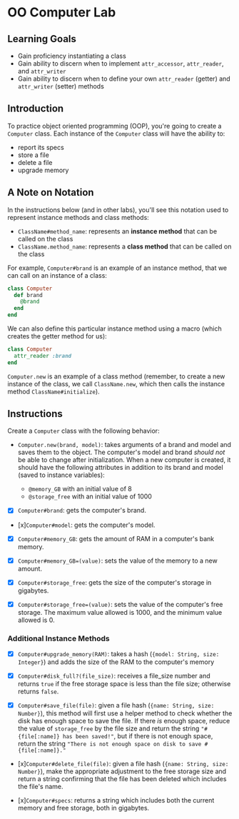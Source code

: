 # OO Computer Lab

## Learning Goals

- Gain proficiency instantiating a class
- Gain ability to discern when to implement `attr_accessor`, `attr_reader`, and
  `attr_writer`
- Gain ability to discern when to define your own `attr_reader` (getter) and
  `attr_writer` (setter) methods

## Introduction

To practice object oriented programming (OOP), you're going to create a `Computer`
class. Each instance of the `Computer` class will have the ability to:

- report its specs
- store a file
- delete a file
- upgrade memory

## A Note on Notation

In the instructions below (and in other labs), you'll see this notation used to
represent instance methods and class methods:

- `ClassName#method_name`: represents an **instance method** that can be called
  on the class
- `ClassName.method_name`: represents a **class method** that can be called on
  the class

For example, `Computer#brand` is an example of an instance method, that we can call
on an instance of a class:

```rb
class Computer
  def brand
    @brand
  end
end
```

We can also define this particular instance method using a macro (which creates
the getter method for us):

```rb
class Computer
  attr_reader :brand
end
```

`Computer.new` is an example of a class method (remember, to create a new instance
of the class, we call `ClassName.new`, which then calls the instance method
`ClassName#initialize`).

## Instructions

Create a `Computer` class with the following behavior:

- `Computer.new(brand, model)`: takes arguments of a brand and model and saves them to the object.
  The computer's model and brand _should not_ be able to change after initialization. When a
  new computer is created, it should have the following attributes in addition
  to its brand and model (saved to instance variables):

  - `@memory_GB` with an initial value of 8
  - `@storage_free` with an initial value of 1000

- [x] `Computer#brand`: gets the computer's brand.

- [x]`Computer#model`: gets the computer's model.

- [x] `Computer#memory_GB`: gets the amount of RAM in a computer's bank memory.

- [x] `Computer#memory_GB=(value)`: sets the value of the memory to a new amount.

- [x] `Computer#storage_free`: gets the size of the computer's storage in gigabytes.

- [x] `Computer#storage_free=(value)`: sets the value of the computer's free storage. The maximum value allowed is 1000, and the minimum value allowed is 0.

### Additional Instance Methods

- [x] `Computer#upgrade_memory(RAM)`: takes a hash (`{model: String, size: Integer}`) and adds the size of the RAM to the computer's memory

- [x] `Computer#disk_full?(file_size)`: receives a file_size number and returns `true` if the free storage space is less than the file size; otherwise returns `false`.

- [x] `Computer#save_file(file)`: given a file hash (`{name: String, size: Number}`), this method will first use a helper method to check whether the disk has enough space to save the file. If there _is_ enough space, reduce the value of `storage_free` by the file size and return the string `"#{file[:name]} has been saved!"`, but if there is not enough space, return the string `"There is not enough space on disk to save #{file[:name]}."`

- [x]`Computer#delete_file(file)`: given a file hash (`{name: String, size: Number}`), make the appropriate adjustment to the free storage size and return a string confirming that the file has been deleted which includes the file's name.

- [x]`Computer#specs`: returns a string which includes both the current memory and free storage, both in gigabytes.
